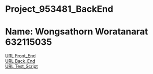 # Project_953481_BackEnd
# Name: Wongsathorn Woratanarat 632115035 
[URL Front_End](https://github.com/Wongsathorn632115035/Project_953481_Frontend) <br>
[URL Back_End](https://github.com/Wongsathorn632115035/Project_953481_Backend)<br>
[URL Test_Script](https://github.com/Wongsathorn632115035/Project_953481_Test_Script)
